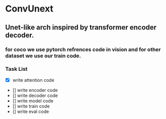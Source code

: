 # ConvUnext
## Unet-like arch inspired by transformer encoder decoder.
### for coco we use pytorch refrences code in vision and for other dataset we use our train code.
### Task List
- [x] write attention code
- [] write encoder code
- [] write decoder code
- [] write model code
- [] write train code
- [] write eval code